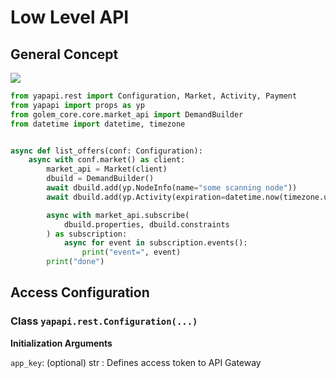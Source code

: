 # Low Level API

## General Concept

![](../art/gc-nodes.svg)

```python
from yapapi.rest import Configuration, Market, Activity, Payment
from yapapi import props as yp
from golem_core.core.market_api import DemandBuilder
from datetime import datetime, timezone


async def list_offers(conf: Configuration):
    async with conf.market() as client:
        market_api = Market(client)
        dbuild = DemandBuilder()
        await dbuild.add(yp.NodeInfo(name="some scanning node"))
        await dbuild.add(yp.Activity(expiration=datetime.now(timezone.utc)))

        async with market_api.subscribe(
            dbuild.properties, dbuild.constraints
        ) as subscription:
            async for event in subscription.events():
                print("event=", event)
        print("done")
```

## Access Configuration

### Class `yapapi.rest.Configuration(...)`

**Initialization Arguments**

`app_key`: (optional) str : Defines access token to API Gateway
